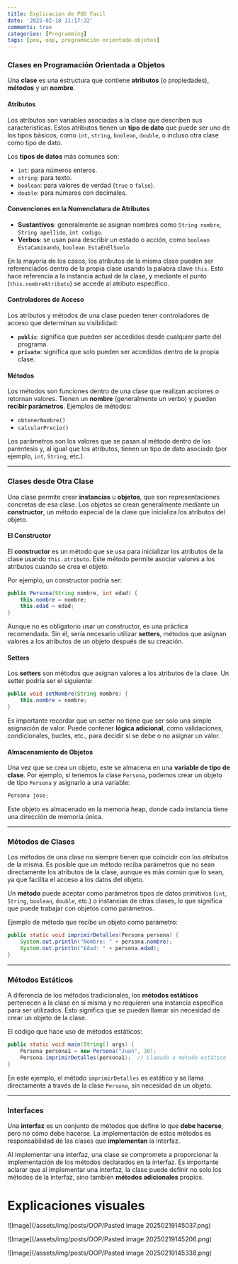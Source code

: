 ```yaml
---
title: Explicacion de POO Facil
date: '2025-02-18 11:17:32'
comments: true
categories: [Programming]
tags: [poo, oop, programación-orientada-objetos]
---
```


 
### Clases en Programación Orientada a Objetos

Una **clase** es una estructura que contiene **atributos** (o propiedades), **métodos** y un **nombre**.

#### Atributos

Los atributos son variables asociadas a la clase que describen sus características. Estos atributos tienen un **tipo de dato** que puede ser uno de los tipos básicos, como `int`, `string`, `boolean`, `double`, o incluso otra clase como tipo de dato.

Los **tipos de datos** más comunes son:

- `int`: para números enteros.
- `string`: para texto.
- `boolean`: para valores de verdad (`true` o `false`).
- `double`: para números con decimales.

#### Convenciones en la Nomenclatura de Atributos

- **Sustantivos**: generalmente se asignan nombres como `String nombre`, `String apellido`, `int codigo`.
- **Verbos**: se usan para describir un estado o acción, como `boolean EstaCaminando`, `boolean EstaEnElSuelo`.

En la mayoría de los casos, los atributos de la misma clase pueden ser referenciados dentro de la propia clase usando la palabra clave `this`. Esto hace referencia a la instancia actual de la clase, y mediante el punto (`this.nombreAtributo`) se accede al atributo específico.

#### Controladores de Acceso

Los atributos y métodos de una clase pueden tener controladores de acceso que determinan su visibilidad:

- **`public`**: significa que pueden ser accedidos desde cualquier parte del programa.
- **`private`**: significa que solo pueden ser accedidos dentro de la propia clase.

#### Métodos

Los métodos son funciones dentro de una clase que realizan acciones o retornan valores. Tienen un **nombre** (generalmente un verbo) y pueden **recibir parámetros**. Ejemplos de métodos:

- `obtenerNombre()`
- `calcularPrecio()`

Los parámetros son los valores que se pasan al método dentro de los paréntesis y, al igual que los atributos, tienen un tipo de dato asociado (por ejemplo, `int`, `String`, etc.).

---

### Clases desde Otra Clase

Una clase permite crear **instancias** u **objetos**, que son representaciones concretas de esa clase. Los objetos se crean generalmente mediante un **constructor**, un método especial de la clase que inicializa los atributos del objeto.

#### El Constructor

El **constructor** es un método que se usa para inicializar los atributos de la clase usando `this.atributo`. Este método permite asociar valores a los atributos cuando se crea el objeto.

Por ejemplo, un constructor podría ser:

```java
public Persona(String nombre, int edad) {
    this.nombre = nombre;
    this.edad = edad;
}
```

Aunque no es obligatorio usar un constructor, es una práctica recomendada. Sin él, sería necesario utilizar **setters**, métodos que asignan valores a los atributos de un objeto después de su creación.

#### Setters

Los **setters** son métodos que asignan valores a los atributos de la clase. Un setter podría ser el siguiente:

```java
public void setNombre(String nombre) {
    this.nombre = nombre;
}
```

Es importante recordar que un setter no tiene que ser solo una simple asignación de valor. Puede contener **lógica adicional**, como validaciones, condicionales, bucles, etc., para decidir si se debe o no asignar un valor.

#### Almacenamiento de Objetos

Una vez que se crea un objeto, este se almacena en una **variable de tipo de clase**. Por ejemplo, si tenemos la clase `Persona`, podemos crear un objeto de tipo `Persona` y asignarlo a una variable:

```java
Persona jose;
```

Este objeto es almacenado en la memoria heap, donde cada instancia tiene una dirección de memoria única.

---

### Métodos de Clases

Los métodos de una clase no siempre tienen que coincidir con los atributos de la misma. Es posible que un método reciba parámetros que no sean directamente los atributos de la clase, aunque es más común que lo sean, ya que facilita el acceso a los datos del objeto.

Un **método** puede aceptar como parámetros tipos de datos primitivos (`int`, `String`, `boolean`, `double`, etc.) o instancias de otras clases, lo que significa que puede trabajar con objetos como parámetros.

Ejemplo de método que recibe un objeto como parámetro:

```java
public static void imprimirDetalles(Persona persona) {
    System.out.println("Nombre: " + persona.nombre);
    System.out.println("Edad: " + persona.edad);
}
```

---

### Métodos Estáticos

A diferencia de los métodos tradicionales, los **métodos estáticos** pertenecen a la clase en sí misma y no requieren una instancia específica para ser utilizados. Esto significa que se pueden llamar sin necesidad de crear un objeto de la clase.

El código que hace uso de métodos estáticos:

```java
public static void main(String[] args) {
    Persona persona1 = new Persona("Juan", 30);
    Persona.imprimirDetalles(persona1);  // Llamada a método estático
}
```

En este ejemplo, el método `imprimirDetalles` es estático y se llama directamente a través de la clase `Persona`, sin necesidad de un objeto.

---

### Interfaces

Una **interfaz** es un conjunto de métodos que define lo que **debe hacerse**, pero no cómo debe hacerse. La implementación de estos métodos es responsabilidad de las clases que **implementan** la interfaz.

Al implementar una interfaz, una clase se compromete a proporcionar la implementación de los métodos declarados en la interfaz. Es importante aclarar que al implementar una interfaz, la clase puede definir no solo los métodos de la interfaz, sino también **métodos adicionales** propios.

# Explicaciones visuales

![Image](/assets/img/posts/OOP/Pasted image 20250219145037.png)

![Image](/assets/img/posts/OOP/Pasted image 20250219145206.png)

![Image](/assets/img/posts/OOP/Pasted image 20250219145338.png)

 